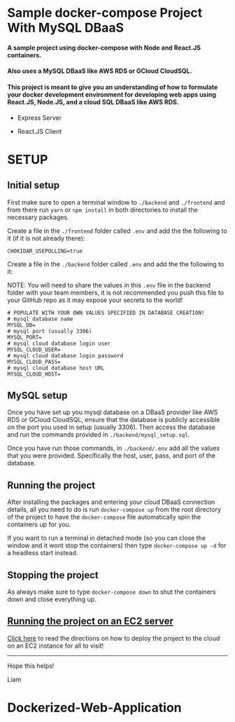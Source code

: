 # Sample docker-compose Project With MySQL DBaaS
#### A sample project using docker-compose with Node and React.JS containers.
#### Also uses a MySQL DBaaS like AWS RDS or GCloud CloudSQL.
#### This project is meant to give you an understanding of how to formulate your docker development environment for developing web apps using React.JS, Node.JS, and a cloud SQL DBaaS like AWS RDS.

- Express Server

- React.JS Client

# SETUP

## Initial setup
First make sure to open a terminal window to `./backend` and `./frontend` and from there run `yarn` or `npm install` in both directories to install the necessary packages. 

Create a file in the `./frontend` folder called `.env` and add the the following to it (if it is not already there):
```
CHOKIDAR_USEPOLLING=true
```

Create a file in the `./backend` folder called `.env` and add the the following to it:

NOTE: You will need to share the values in this `.env` file in the backend folder with your team members, it is not recommended you push this file to your GitHub repo as it may expose your secrets to the world!
```
# POPULATE WITH YOUR OWN VALUES SPECIFIED IN DATABASE CREATION!
# mysql database name
MYSQL_DB=
# mysql port (usually 3306)
MYSQL_PORT=
# mysql cloud database login user
MYSQL_CLOUD_USER=
# mysql cloud database login password
MYSQL_CLOUD_PASS=
# mysql cloud database host URL
MYSQL_CLOUD_HOST=

```

## MySQL setup
Once you have set up you mysql database on a DBaaS provider like AWS RDS or GCloud CloudSQL, ensure that the database is publicly accessible on the port you used in setup (usually 3306). Then access the database and run the commands provided in `./backend/mysql_setup.sql`. 

Once you have run those commands, in `./backend/.env` add all the values that you were provided. Specifically the host, user, pass, and port of the database.

## Running the project
After installing the packages and entering your cloud DBaaS connection details, all you need to do is run `docker-compose up` from the root directory of the project to have the `docker-compose` file automatically spin the containers up for you.

If you want to run a terminal in detached mode (so you can close the window and it wont stop the containers) then type `docker-compose up -d` for a headless start instead.

## Stopping the project
As always make sure to type `docker-compose down` to shut the containers down and close everything up.

## [Running the project on an EC2 server](CloudDeploy.md)
[Click here](CloudDeploy.md) to read the directions on how to deploy the project to the cloud on an EC2 instance for all to visit!
___
Hope this helps!

Liam
# Dockerized-Web-Application
